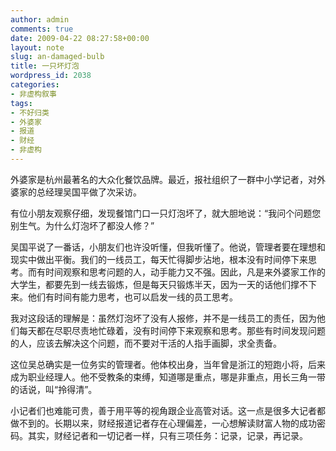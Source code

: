 ```yaml
---
author: admin
comments: true
date: 2009-04-22 08:27:58+00:00
layout: note
slug: an-damaged-bulb
title: 一只坏灯泡
wordpress_id: 2038
categories:
- 非虚构叙事
tags:
- 不好归类
- 外婆家
- 报道
- 财经
- 非虚构
---
```


外婆家是杭州最著名的大众化餐饮品牌。最近，报社组织了一群中小学记者，对外婆家的总经理吴国平做了次采访。

有位小朋友观察仔细，发现餐馆门口一只灯泡坏了，就大胆地说：“我问个问题您别生气。为什么灯泡坏了都没人修？”

吴国平说了一番话，小朋友们也许没听懂，但我听懂了。他说，管理者要在理想和现实中做出平衡。我们的一线员工，每天忙得脚步沾地，根本没有时间停下来思考。而有时间观察和思考问题的人，动手能力又不强。因此，凡是来外婆家工作的大学生，都要先到一线去锻炼，但是每天只锻炼半天，因为一天的话他们撑不下来。他们有时间有能力思考，也可以启发一线的员工思考。

我对这段话的理解是：虽然灯泡坏了没有人报修，并不是一线员工的责任，因为他们每天都在尽职尽责地忙碌着，没有时间停下来观察和思考。那些有时间发现问题的人，应该去解决这个问题，而不要对干活的人指手画脚，求全责备。

这位吴总确实是一位务实的管理者。他体校出身，当年曾是浙江的短跑小将，后来成为职业经理人。他不受教条的束缚，知道哪是重点，哪是非重点，用长三角一带的话说，叫“拎得清”。

小记者们也难能可贵，善于用平等的视角跟企业高管对话。这一点是很多大记者都做不到的。长期以来，财经报道记者存在心理偏差，一心想解读财富人物的成功密码。其实，财经记者和一切记者一样，只有三项任务：记录，记录，再记录。
